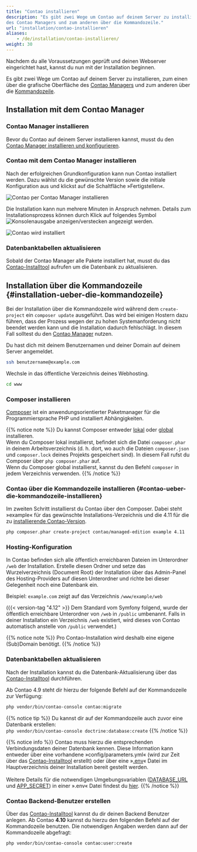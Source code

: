 ```yaml
---
title: "Contao installieren"
description: "Es gibt zwei Wege um Contao auf deinem Server zu installieren, zum einen über die grafische Oberfläche 
des Contao Managers und zum anderen über die Kommandozeile."
url: "installation/contao-installieren"
aliases:
    - /de/installation/contao-installieren/
weight: 30
---
```


Nachdem du alle Voraussetzungen geprüft und deinen Webserver eingerichtet hast, kannst du nun mit der Installation 
beginnen.

Es gibt zwei Wege um Contao auf deinem Server zu installieren, zum einen über die grafische Oberfläche des [Contao 
Managers](#installation-mit-dem-contao-manager) und zum anderen über die 
[Kommandozeile](#installation-ueber-die-kommandozeile).


## Installation mit dem Contao Manager


### Contao Manager installieren

Bevor du Contao auf deinem Server installieren kannst, musst du den
[Contao Manager installieren und konfigurieren](../../installation/contao-manager/#contao-manager-installieren).


### Contao mit dem Contao Manager installieren

Nach der erfolgreichen Grundkonfiguration kann nun Contao installiert werden. Dazu wählst du die gewünschte Version 
sowie die initiale Konfiguration aus und klickst auf die Schaltfläche »Fertigstellen«. 

![Contao per Contao Manager installieren](/de/installation/images/de/contao-per-contao-manager-installieren.png?classes=shadow)

Die Installation kann nun mehrere Minuten in Anspruch nehmen. Details zum Installationsprozess können durch Klick auf 
folgendes Symbol ![Konsolenausgabe anzeigen/verstecken](/de/icons/konsolenausgabe.png?classes=icon) angezeigt 
werden.

![Contao wird installiert](/de/installation/images/de/contao-wird-installiert.png?classes=shadow)


### Datenbanktabellen aktualisieren

Sobald der Contao Manager alle Pakete installiert hat, musst du das [Contao-Installtool](../contao-installtool/)
aufrufen um die Datenbank zu aktualisieren.


## Installation über die Kommandozeile {#installation-ueber-die-kommandozeile}

Bei der Installation über die Kommandozeile wird während dem `create-project` ein `composer update` ausgeführt. Das 
wird bei einigen Hostern dazu führen, dass der Prozess wegen der zu hohen Systemanforderung nicht beendet werden kann 
und die Installation dadurch fehlschlägt. In diesem Fall solltest du den 
[Contao Manager](#installation-mit-dem-contao-manager) nutzen.


Du hast dich mit deinem Benutzernamen und deiner Domain auf deinem Server angemeldet.

```bash
ssh benutzername@example.com
```

Wechsle in das öffentliche Verzeichnis deines Webhosting.

```bash
cd www
```


### Composer installieren

[Composer](https://de.wikipedia.org/wiki/Composer_(Paketverwaltung)) ist ein anwendungsorientierter Paketmanager für 
die Programmiersprache PHP und installiert Abhängigkeiten.

{{% notice note %}}
Du kannst Composer entweder [lokal](https://getcomposer.org/doc/00-intro.md#locally) 
oder [global](https://getcomposer.org/doc/00-intro.md#globally) installieren.<br>
Wenn du Composer lokal installierst, befindet sich die Datei `composer.phar` in deinem Arbeitsverzeichnis (d. h. dort, wo
auch die Dateien `composer.json` und `composer.lock` deines Projekts gespeichert sind). In diesem Fall rufst du Composer 
über `php composer.phar` auf.<br> 
Wenn du Composer global installierst, kannst du den Befehl `composer` in jedem Verzeichnis verwenden. 
{{% /notice %}}


### Contao über die Kommandozeile installieren {#contao-ueber-die-kommandozeile-installieren}

Im zweiten Schritt installierst du Contao über den Composer. Dabei steht »example« für das gewünschte 
Installations-Verzeichnis und die 4.11 für die zu [installierende Contao-Version](https://contao.org/de/download.html). 

```bash
php composer.phar create-project contao/managed-edition example 4.11
```


### Hosting-Konfiguration

In Contao befinden sich alle öffentlich erreichbaren Dateien im Unterordner `/web` der Installation. Erstelle diesen Ordner und setze das 
Wurzelverzeichnis (Document Root) der Installation über das Admin-Panel des Hosting-Providers auf diesen 
Unterordner und richte bei dieser Gelegenheit noch eine Datenbank ein.

Beispiel: `example.com` zeigt auf das Verzeichnis `/www/example/web`

({{< version-tag "4.12" >}} Dem Standard vom Symfony folgend, wurde der öffentlich erreichbare Unterordner von `/web`
in `/public` umbenannt. Falls in deiner Installation ein Verzeichnis `/web` existiert, wird dieses von Contao
automatisch anstelle von `/public` verwendet.)

{{% notice note %}}
Pro Contao-Installation wird deshalb eine eigene (Sub)Domain benötigt.
{{% /notice %}}


### Datenbanktabellen aktualisieren

Nach der Installation kannst du die Datenbank-Aktualisierung über das [Contao-Installtool](/de/installation/contao-installtool/) 
durchführen. 

Ab Contao 4.9 steht dir hierzu der folgende Befehl auf der Kommandozeile zur Verfügung:

```bash
php vendor/bin/contao-console contao:migrate
``` 

{{% notice tip %}}
Du kannst dir auf der Kommandozeile auch zuvor eine Datenbank erstellen:<br>
`php vendor/bin/contao-console doctrine:database:create`
{{% /notice %}}

{{% notice info %}}
Contao muss hierzu die entsprechenden Verbindungsdaten deiner Datenbank kennen. Diese Information kann entweder über 
eine vorhandene »config/parameters.yml« (wird zur Zeit über das [Contao-Installtool](/de/installation/contao-installtool/) 
erstellt) oder über eine »[.env](https://docs.contao.org/dev/getting-started/starting-development/#application-configuration)« 
Datei im Hauptverzeichnis deiner Installation bereit gestellt werden.<br><br> 
Weitere Details für die notwendigen Umgebungsvariablen ([DATABASE_URL](https://docs.contao.org/dev/reference/config/#database-url) 
und [APP_SECRET](https://docs.contao.org/dev/reference/config/#app-secret)) in einer ».env« Datei findest du 
[hier](https://docs.contao.org/dev/getting-started/starting-development/#application-configuration).
{{% /notice %}}


### Contao Backend-Benutzer erstellen

Über das [Contao-Installtool](/de/installation/contao-installtool/) kannst du dir deinen Backend Benutzer anlegen. 
Ab Contao **4.10** kannst du hierzu den folgenden Befehl auf der Kommandozeile benutzen. Die notwendigen Angaben werden dann
auf der Kommandozeile abgefragt:

```bash
php vendor/bin/contao-console contao:user:create
``` 

